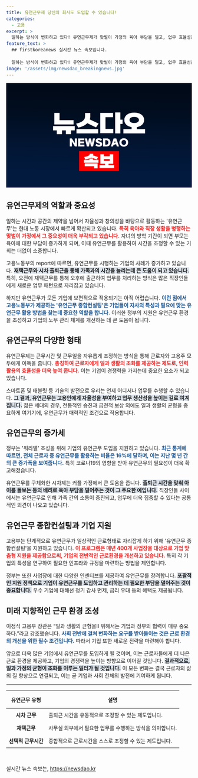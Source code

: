 ```yaml
---
title: 유연근무제 당신의 회사도 도입할 수 있습니다!
categories:
  - 고용
excerpt: >
  일하는 방식이 변화하고 있다! 유연근무제가 맞벌이 가정의 육아 부담을 덜고, 업무 효율성을 높이며 노동시장을 혁신하고 있다. 정부의 지원 아래 유연근무 도입이 활발해지고 있는 지금, 당신의 근무환경도 바뀔 수 있다!
feature_text: >
  ## firstkoreanews 실시간 뉴스 속보입니다.

  일하는 방식이 변화하고 있다! 유연근무제가 맞벌이 가정의 육아 부담을 덜고, 업무 효율성을 높이며 노동시장을 혁신하고 있다. 정부의 지원 아래 유연근무 도입이 활발해지고 있는 지금, 당신의 근무환경도 바뀔 수 있다!
image: '/assets/img/newsdao_breakingnews.jpg'
---
```


<p><img src="/assets/img/newsdao_breakingnews.jpg" alt="firstkoreanews 속보" /></p>

<h2 data-ke-size="size26">유연근무제의 역할과 중요성</h2>

<p data-ke-size="size16">일하는 시간과 공간의 제약을 넘어서 자율성과 창의성을 바탕으로 활동하는 '유연근무'는 현대 노동 시장에서 빠르게 확산되고 있습니다. <b><span style="color: #ee2323;">특히 육아와 직장 생활을 병행하는 맞벌이 가정에서 그 중요성이 더욱 부각되고 있습니다.</span></b> 자녀의 방학 기간이 되면 부모는 육아에 대한 부담이 증가하게 되며, 이때 유연근무를 활용하여 시간을 조정할 수 있는 기회는 더없이 소중합니다.</p>

<p data-ke-size="size16">고용노동부의 report에 따르면, 유연근무를 시행하는 기업의 사례가 증가하고 있습니다. <b><span style="background-color: #21538527;">재택근무와 시차 출퇴근을 통해 가족과의 시간을 늘리는데 큰 도움이 되고 있습니다.</span></b> 특히, 오전에 재택근무를 통해 오후에 출근하여 업무를 처리하는 방식은 많은 직장인들에게 새로운 업무 패턴으로 자리잡고 있습니다.</p>

<p data-ke-size="size16">하지만 유연근무가 모든 기업에 보편적으로 적용되기는 아직 어렵습니다. <b><span style="color: #1a5490;">이런 점에서 고용노동부가 제공하는 '유연근무 종합컨설팅'은 기업들이 자사의 특성과 필요에 맞는 유연근무 활용 방법을 찾는데 중요한 역할을 합니다.</span></b> 이러한 정부의 지원은 유연근무 환경을 조성하고 기업의 노무 관리 체계를 개선하는 데 큰 도움이 됩니다.</p>

<h2 data-ke-size="size26">유연근무의 다양한 형태</h2>

<p data-ke-size="size16">유연근무제는 근무시간 및 근무일을 자유롭게 조정하는 방식을 통해 근로자와 고용주 모두에게 이득을 줍니다. <b><span style="color: #ee2323;">총칭하여 근로자에게 일과 생활의 조화를 제공하는 제도로, 인력 활용의 효율성을 더욱 높여 줍니다.</span></b> 이는 기업이 경쟁력을 가지는데 중요한 요소가 되고 있습니다.</p>

<p data-ke-size="size16">스마트폰 및 태블릿 등 기술의 발전으로 우리는 언제 어디서나 업무를 수행할 수 있습니다. <b><span style="background-color: #21538527;">그 결과, 유연근무는 고용인에게 자율성을 부여하고 업무 생산성을 높이는 길로 여겨집니다.</span></b> 젊은 세대의 경우, 전통적인 승진과 금전적 보상 외에도 일과 생활의 균형을 중요하게 여기기에, 유연근무가 매력적인 조건으로 작용합니다.</p>

<h2 data-ke-size="size26">유연근무의 증가세</h2>

<p data-ke-size="size16">정부는 '워라밸' 조성을 위해 기업의 유연근무 도입을 지원하고 있습니다. <b><span style="color: #1a5490;">최근 통계에 따르면, 전체 근로자 중 유연근무를 활용하는 비율은 16%에 달하며, 이는 지난 몇 년 간의 큰 증가폭을 보여줍니다.</span></b> 특히 코로나19의 영향을 받아 유연근무의 필요성이 더욱 확고해졌습니다.</p>

<p data-ke-size="size16">유연근무를 구체화한 시차제는 커플 가정에서 큰 도움을 줍니다. <b><span style="background-color: #21538527;">출퇴근 시간을 맞춰 아이를 돌보는 등의 배려로 육아 부담을 덜어주는 것이 그 주요한 예입니다.</span></b> 직장인들 사이에서는 유연근무로 인해 가족 간의 소통이 증진되고, 업무에 더욱 집중할 수 있다는 공통적인 의견이 나오고 있습니다.</p>

<h2 data-ke-size="size26">유연근무 종합컨설팅과 기업 지원</h2>

<p data-ke-size="size16">고용부는 단계적으로 유연근무가 일상적인 근로형태로 자리잡게 하기 위해 '유연근무 종합컨설팅'을 지원하고 있습니다. <b><span style="color: #ee2323;">이 프로그램은 매년 400개 사업장을 대상으로 기업 맞춤형 지원을 제공함으로써, 기업의 전반적인 근로환경을 개선하고 있습니다.</span></b> 특히 각 기업의 특성을 연구하여 필요한 인프라와 규정을 마련하는 방법을 제안합니다.</p>

<p data-ke-size="size16">정부는 또한 사업장에 대한 다양한 인센티브를 제공하여 유연근무를 장려합니다. <b><span style="background-color: #21538527;">포괄적인 지원 정책으로 기업이 유연근무를 도입하고 관리하는 데 필요한 부담을 덜어주는 것이 중요합니다.</span></b> 우수 기업에 대해선 정기 감사 면제, 금리 우대 등의 혜택도 제공됩니다.</p>

<h2 data-ke-size="size26">미래 지향적인 근무 환경 조성</h2>

<p data-ke-size="size16">이정식 고용부 장관은 “일과 생활의 균형을Ⅱ 위해서는 기업과 정부의 협력이 매우 중요하다.”라고 강조했습니다. <b><span style="color: #1a5490;">사회 전반에 걸쳐 변화하는 요구를 받아들이는 것은 근로 환경의 개선을 위한 필수 조건입니다.</span></b> 따라서 기업 또한 새로운 전략을 마련해야 합니다.</p>

<p data-ke-size="size16">앞으로 더욱 많은 기업에서 유연근무를 도입하게 될 것이며, 이는 근로자들에게 더 나은 근로 환경을 제공하고, 기업의 경쟁력을 높이는 방향으로 이어질 것입니다. <b><span style="background-color: #21538527;">결과적으로, 일과 가정의 균형이 조화를 이루는 일터가 될 것입니다.</span></b> 이 모든 변화는 결국 근로자의 삶의 질 향상으로 연결되고, 이는 곧 기업과 사회 전체의 발전에 기여하게 됩니다.</p>

<hr style="border: 1px solid #ccc;">

<table style="width: 100%; border-collapse: collapse;">
    <thead>
        <tr>
            <th style="text-align: center; height: 40px;">유연근무 유형</th>
            <th style="text-align: center; height: 40px;">설명</th>
        </tr>
    </thead>
    <tbody>
        <tr>
            <td style="text-align: center; height: 30px;"><b>시차 근무</b></td>
            <td style="height: 30px;">출퇴근 시간을 유동적으로 조정할 수 있는 제도입니다.</td>
        </tr>
        <tr>
            <td style="text-align: center; height: 30px;"><b>재택근무</b></td>
            <td style="height: 30px;">사무실 외부에서 필요한 업무를 수행하는 방식을 의미합니다.</td>
        </tr>
        <tr>
            <td style="text-align: center; height: 30px;"><b>선택적 근무시간</b></td>
            <td style="height: 30px;">종합적으로 근로시간을 스스로 조정할 수 있는 제도입니다.</td>
        </tr>
    </tbody>
</table>

<p data-ke-size="size16">&nbsp;</p>
실시간 뉴스 속보는, <a href="https://newsdao.kr" rel="dofollow">https://newsdao.kr</a>


